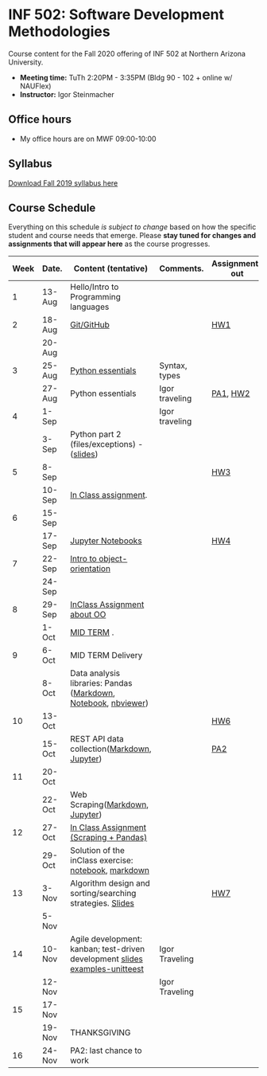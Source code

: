 # INF 502: Software Development Methodologies

Course content for the Fall 2020 offering of INF 502 at Northern Arizona University.

* **Meeting time:** TuTh 2:20PM - 3:35PM (Bldg 90 - 102 + online w/ NAUFlex)
* **Instructor:** Igor Steinmacher

## Office hours
* My office hours are on MWF 09:00-10:00

## Syllabus

[Download Fall 2019 syllabus here](documents/INF502_Syllabus_Steinmacher.pdf)

## Course Schedule
Everything on this schedule *is subject to change* based on how the specific student and course needs that emerge. Please **stay tuned for changes and assignments that will appear here** as the course progresses.

|Week|Date.   | Content (tentative)                                   | Comments.      | Assignments out          | Deadline |
|----|--------|-------------------------------------------------------|----------------|--------------------------|----------|
| 1  | 13-Aug | Hello/Intro to Programming languages                  |                |                          |          |
| 2   | 18-Aug | [Git/GitHub](slides/lectureGit.pdf)                   |                | [HW1](assignments/01_git.md)|.      |
|   | 20-Aug |                                                       |                |                          |          |
| 3   | 25-Aug |[Python essentials](slides/Python_ready_set_go.pdf)    | Syntax, types  |                          |          |
|   | 27-Aug | Python essentials                            | Igor traveling | [PA1](assignments/pa01.md), [HW2](assignments/02_basicPython.md) |  HW1          |
| 4   |  1-Sep |                                                       | Igor traveling |                          |          |
|   |  3-Sep | Python part 2 (files/exceptions) - ([slides](slides/Python_class2.pdf))| |                        |          |
| 5   |  8-Sep |                                                       |                | [HW3](assignments/03_dictionary_list.md)                      | HW2      |
|   | 10-Sep | [In Class assignment](assignments/inClassSept24.md).  |                |                          |          |
| 6   | 15-Sep |                                                       |                |                          | HW3      |
|   | 17-Sep  | [Jupyter Notebooks](slides/Jupyter.md)                |                |[HW4](assignments/04_jupyter.md)|    |
| 7   | 22-Sep  | [Intro to object-orientation](notebooks/ObjectOrientation.ipynb) |     |                          |          |
|   | 24-Sep  |                                                       |                |                          | HW4      |
| 8   |  29-Sep | [InClass Assignment about OO](assignments/inClassOct10.md) |           |                          | PA1      |
|   |  1-Oct | [MID TERM](notebooks/midterm.md) .                    |                |                          |          |
| 9   |  6-Oct | MID TERM Delivery                                     |                |                          |          |
|   | 8-Oct | Data analysis libraries: Pandas ([Markdown](notebooks/PandasKickoff/PandasKickoff.md), [Notebook](notebooks/PandasKickoff.ipynb), [nbviewer](https://nbviewer.jupyter.org/github/igorsteinmacher/INF502-Fall2019/blob/master/notebooks/PandasKickoff.ipynb))                           |                |                          |          |
| 10   | 13-Oct |                                                       |                |   [HW6](assignments/HW6_pandas.md)     |          |
|  | 15-Oct |  REST API data collection([Markdown](notebooks/REST_APIs.md), [Jupyter](notebooks/REST_APIs.ipynb))                                                     |                |     [PA2](assignments/PA2.md)                     |             |
| 11   | 20-Oct |                                                       |                |                       |             |
|  | 22-Oct  | Web Scraping([Markdown](notebooks/BeautifulSoup.md), [Jupyter](notebooks/BeautifulSoup.ipynb))|||HW6    |
| 12   | 27-Oct  | [In Class Assignment (Scraping + Pandas)](assignments/inClassNov07.md)| |                          |         |
|    | 29-Oct | Solution of the inClass exercise: [notebook](assignments/Scraping_Pandas_inClass.ipynb), [markdown](assignments/Scraping_Pandas_inClass.md)| |                          |         |
| 13 |  3-Nov | Algorithm design and sorting/searching strategies. [Slides](slides/AlgorithmicStrategies.pdf) |   |[HW7](assignments/HW7.md) |          |
|    |  5-Nov |                                                       |                |                          |          |
| 14 | 10-Nov | Agile development: kanban; test-driven development [slides](slides/Agile.pdf) [examples-unitteest](examples/unittest.zip)    | Igor Traveling |                       |          |
|    | 12-Nov |                                                      | Igor Traveling |                          |   HW7    |
| 15 | 17-Nov |                              |                |                          |          |
|    | 19-Nov | THANKSGIVING                                          |                |                          |          |
| 16 | 24-Nov  | PA2: last chance to work                              |                |                          |  PA2     |
